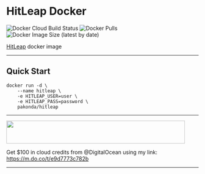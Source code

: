 # HitLeap Docker

![Docker Cloud Build Status](https://img.shields.io/docker/cloud/build/pakonda/hitleap)
![Docker Pulls](https://img.shields.io/docker/pulls/pakonda/hitleap)
![Docker Image Size (latest by date)](https://img.shields.io/docker/image-size/pakonda/hitleap)

[HitLeap](https://hitleap.com/by/pkd) docker image

-------------------------

## Quick Start

```shell
docker run -d \
    --name hitleap \
    -e HITLEAP_USER=user \
    -e HITLEAP_PASS=password \
    pakonda/hitleap
```
-------------------------
<a target="_blank" href="https://hitleap.com/by/pkd"><img src="https://hitleap.com/banner.png" width="468" height="60"></a>

Get $100 in cloud credits from @DigitalOcean using my link: https://m.do.co/t/e9d7773c782b

-------------------------
